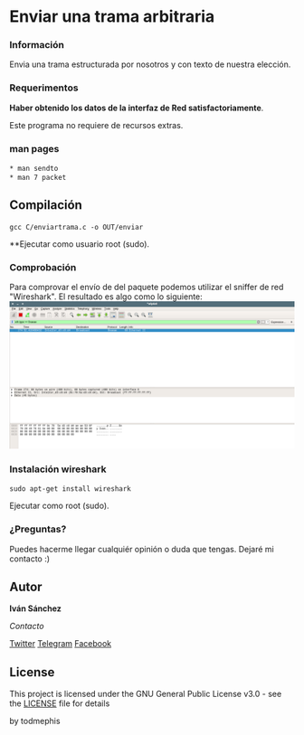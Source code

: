 # Enviar una trama arbitraria

### Información

Envia una trama estructurada por nosotros y con texto de nuestra elección.


### Requerimentos

**Haber obtenido los datos de la interfaz de Red satisfactoriamente**.

Este programa no requiere de recursos extras.

### man pages 
```
* man sendto
* man 7 packet
```

## Compilación

```
gcc C/enviartrama.c -o OUT/enviar
```
**Ejecutar como usuario root (sudo).

### Comprobación
Para comprovar el envío de del paquete podemos utilizar el sniffer de red "Wireshark".
El resultado es algo como lo siguiente:
![imagen 1](https://github.com/todmephis/sockets-lenguaje-C/blob/master/EnviarTrama/img/enviartrama2.png "TRAMA RECIBIDA")

### Instalación wireshark

```
sudo apt-get install wireshark
```
Ejecutar como root (sudo).

### ¿Preguntas?

Puedes hacerme llegar cualquiér opinión o duda que tengas. Dejaré mi contacto :)

## Autor

**Iván Sánchez**

*Contacto*

[Twitter](https://twitter.com/todmephis) 
[Telegram](http://telegram.me/todmephis)
[Facebook](https://www.facebook.com/0xSCRIPTKIDDIE1)



## License

This project is licensed under the GNU General Public License v3.0 - see the [LICENSE](LICENSE) file for details

by todmephis